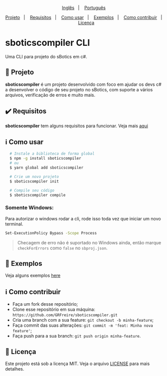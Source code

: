 <p align="center">
 <a href="../../readme.md">Inglês</a>&nbsp;&nbsp;&nbsp;|&nbsp;&nbsp;&nbsp;
  <a href="#">Português</a>
</p>

<p align="center">
 <a href="#projeto">Projeto</a>&nbsp;&nbsp;&nbsp;|&nbsp;&nbsp;&nbsp;
  <a href="#heavy_check_mark-requisitos">Requisitos</a>&nbsp;&nbsp;&nbsp;|&nbsp;&nbsp;&nbsp;
  <a href="#information_source-como-usar">Como usar</a>&nbsp;&nbsp;&nbsp;|&nbsp;&nbsp;&nbsp;
  <a href="#eyes-exemplos">Exemplos</a>&nbsp;&nbsp;&nbsp;|&nbsp;&nbsp;&nbsp;
  <a href="#information_source-como-contribuir">Como contribuir</a>&nbsp;&nbsp;&nbsp;|&nbsp;&nbsp;&nbsp;
  <a href="#memo-licença">Licença</a>
</p>

# sboticscompiler CLI

Uma CLI para projeto do sBotics em c#.

## 🚀 Projeto

**sboticscompiler** é um projeto desenvolvido com foco em ajudar os devs c# a desenvolver o código de seu projeto no sBotics, com suporte a vários arquivos, verificação de erros e muito mais.

## :heavy_check_mark: Requisitos

**sboticscompiler** tem alguns requisitos para funcionar.
Veja mais [aqui](requirements.md)

## :information_source: Como usar

```bash
  # Instale a biblioteca de forma global
  $ npm -g install sboticscompiler
  # ou
  $ yarn global add sboticscompiler

  # Crie um novo projeto
  $ sboticscompiler init

  # Compile seu código
  $ sboticscompiler compile
```

### Somente Windows:

Para autorizar o windows rodar a cli, rode isso toda vez que iniciar um novo terminal.

```bash
Set-ExecutionPolicy Bypass -Scope Process
```

> Checagem de erro não é suportado no Windows ainda, então marque `checkForErrors` como `false` no `sbproj.json`.

## :eyes: Exemplos

Veja alguns exemplos [here](examples.md)

## :information_source: Como contribuir

- Faça um fork desse repositório;
- Clone esse repositório em sua máquina: `https://github.com/GRFreire/sboticscompiler.git`
- Cria uma branch com a sua feature: `git checkout -b minha-feature`;
- Faça commit das suas alterações: `git commit -m 'feat: Minha nova feature'`;
- Faça push para a sua branch: `git push origin minha-feature`.

## :memo: Licença

Este projeto está sob a licença MIT. Veja o arquivo [LICENSE](../../LICENSE) para mais detalhes.
